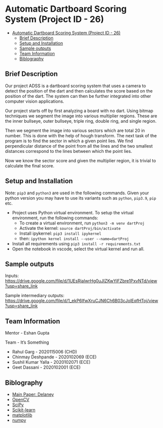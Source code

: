# Automatic Dartboard Scoring System (Project ID - 26)

- [Automatic Dartboard Scoring System (Project ID - 26)](#automatic-dartboard-scoring-system-project-id---26)
  - [Brief Description](#brief-description)
  - [Setup and Installation](#setup-and-installation)
  - [Sample outputs](#sample-outputs)
  - [Team Information](#team-information)
  - [Biblography](#biblography)

## Brief Description

Our project ADSS is a dartboard scoring system that uses a camera to detect the position of the dart and then calculates the score based on the position of the dart. The system can then be further integrated into other computer vision applications.

Our project starts off by first analyzing a board with no dart. Using bitmap techniques we segment the image into various multiplier regions. These are the inner bullseye, outer bullseye, triple ring, double ring, and single region.

Then we segment the image into various sectors which are total 20 in number. This is done with the help of hough transform. The next task of the program is to find the sector in which a given point lies. We find perpendicular distance of the point from all the lines and the two smallest distances correspond to the lines between which the point lies.

Now we know the sector score and given the multiplier region, it is trivial to calculate the final score.

## Setup and Installation

Note: `pip3` and `python3` are used in the following commands. Given your python version you may have to use its variants such as `python`, `pip3.9`, `pip` etc.

- Project uses Python virtual environment. To setup the virtual environment, run the following commands:
  - To create a virtual environment, run `python3 -m venv dartProj`
  - Activate the kernel: `source dartProj/bin/activate`
  - Install ipykernel: `pip3 install ipykernel`
  - then: `ipython kernel install --user --name=dartProj`
- Install all requirements using `pip3 install -r requirements.txt`
- Open the notebook in vscode, select the virtual kernel and run all.

## Sample outputs

Inputs: https://drive.google.com/file/d/1UEsRjalwrHg0uJIZKwYiFZbre1PxvNTd/view?usp=share_link

Sample intermediary outputs: https://drive.google.com/file/d/1_ekP6IfwXruCJN6Ch6B03cJolEqfHToj/view?usp=share_link

## Team Information

Mentor - Eshan Gupta

Team - It’s Something

- Rahul Garg - 2020115006 (CHD)
- Chinmay Deshpande - 2020102069 (ECE)
- Sushil Kumar Yalla - 2020102071 (ECE)
- Geet Dassani - 2020102001 (ECE)

## Biblography

- [Main Paper: Delaney](https://web.stanford.edu/class/ee368/Project_Autumn_1516/Reports/Delaney.pdf)
- [OpenCV](https://opencv.org/)
- [SciPy](https://www.scipy.org/)
- [Scikit-learn](https://scikit-learn.org/stable/)
- [matplotlib](https://matplotlib.org/)
- [numpy](https://numpy.org/)
